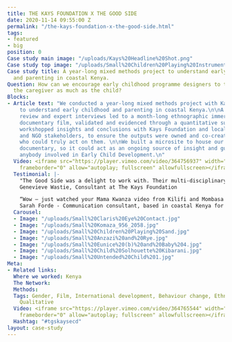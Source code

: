 ```yaml
---
title: THE KAYS FOUNDATION X THE GOOD SIDE
date: 2020-11-14 09:55:00 Z
permalink: "/the-kays-foundation-x-the-good-side.html"
tags:
- featured
- big
position: 0
Case study main image: "/uploads/Kays%20Headline%20Shot.png"
Case study top image: "/uploads/Small%20Children%20Playing%20Instruments%203.jpg"
Case study title: A year-long mixed methods project to understand early childhood
  and parenting in coastal Kenya.
Question: How can we encourage early childhood programme designers to think about
  the caregiver as much as the child?
Blocks:
- Article text: "We conducted a year-long mixed methods project with Kays Foundation
    to understand early childhood and parenting in coastal Kenya.\n\nA literature
    review and expert interviews led to a month-long ethnographic immersion and powerful
    documentary film, validated and evidenced through a quantitative survey. \n\nWe
    workshopped insights and conclusions with Kays Foundation and local government
    and NGO stakeholders, to ensure the outputs were owned and co-created with people
    who could truly act on them. \n\nWe built a microsite to house our report and
    documentary, so it could act as an ongoing source of insight and guidance for
    anybody involved in Early Child Development.\n"
  Video: <iframe src="https://player.vimeo.com/video/364756937" width="640" height="360"
    frameborder="0" allow="autoplay; fullscreen" allowfullscreen></iframe>
  Testimonial: |-
    "The Good Side was a delight to work with. Their multi-disciplinary team is equipped with the skills, empathy and sensitivity to work strategically in a variety of environments. They were able to integrate multiple rounds of feedback into a complicated project, and deliver a unique and important piece of work that has already created impact in a short space of time"
    Genevieve Wastie, Consultant at The Kays Foundation

    “Wow – just watched your Mama Kwanza video from Kilifi and Mombasa on mothers and their children under 3... It is such a powerful video, with clear messages, a strong narrative, great pictures etc etc. I found it heart breaking – and very authentic. It paints a very accurate picture of how it is for mothers and their children on the coast. And it needs to be seen by people who make decisions that affect the lives of the children and the parents. Well done, it is great work.”
    Sarah Forde - Communication consultant, based in coastal Kenya for 20 years.
  Carousel:
  - Image: "/uploads/Small%20Claris%20Eye%20Contact.jpg"
  - Image: "/uploads/Small%20Komaza_956_2058.jpg"
  - Image: "/uploads/Small%20Children%20Playing%20Sand.jpg"
  - Image: "/uploads/Small%20Anzazi%20and%20Rye.jpg"
  - Image: "/uploads/Small%20Eunice%20(b)%20and%20Baby%204.jpg"
  - Image: "/uploads/Small%20Child%20Solhouette%20Kibarani.jpg"
  - Image: "/uploads/Small%20Untended%20Child%201.jpg"
Meta:
- Related links: 
  Where we worked: Kenya
  The Network: 
  Methods: 
  Tags: Gender, Film, International development, Behaviour change, Ethnography, Quantitative,
    Qualitative
  Video: <iframe src="https://player.vimeo.com/video/364765544" width="640" height="360"
    frameborder="0" allow="autoplay; fullscreen" allowfullscreen></iframe>
  Hashtag: "#tgskaysecd"
layout: case-study
---
```


